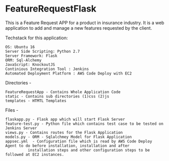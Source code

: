 # FeatureRequestFlask

This is a Feature Request APP for a product in insurance industry. It is a web application to add and manage a new features requested by the client.


Techstack for this application:


    OS: Ubuntu 16
    Server Side Scripting: Python 2.7
    Server Framework: Flask
    ORM: Sql-Alchemy
    JavaScript: KnockoutJS
    Continious Integration Tool : Jenkins
    Automated Deployment Platform : AWS Code Deploy with EC2
    
  
  Directories -
  
    FeatureRequestApp - Contains Whole Application Code
    static - Contains sub directories (1)css (2)js
    templates - HTMTL Templates
    
  Files -
  
    flaskapp.py - Flask app which will start Flask Server
    feature-test.py - Python file which contains test case to be tested on Jenkins Server
    views.py - Contains routes for the Flask Application
    models.py - ORM - Sqlalchmey Model for Flask Application
    appsec.yml  - Configuration file which is read by AWS Code Deploy Agent to do before installation, installation and after
              installation steps and other configuration steps to be followed at EC2 instances.
     
  
  

